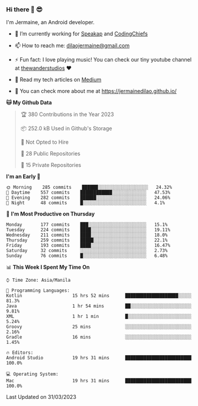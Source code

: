 ### Hi there 👋 😎
I'm Jermaine, an Android developer.

- 🔭 I’m currently working for [Speakap](https://www.speakap.com/) and [CodingChiefs](https://codingchiefs.com/en/)

- 📫 How to reach me: dilaojermaine@gmail.com

- ⚡ Fun fact: I love playing music! You can check our tiny youtube channel at [thewanderstudios](https://www.youtube.com/thewanderstudios) ♥️

- 📖 Read my tech articles on [Medium](https://jermainedilao.medium.com/)

- 👀 You can check more about me at https://jermainedilao.github.io/

<!--
**jermainedilao/jermainedilao** is a ✨ _special_ ✨ repository because its `README.md` (this file) appears on your GitHub profile.

Here are some ideas to get you started:

- 🔭 I’m currently working on ...
- 🌱 I’m currently learning ...
- 👯 I’m looking to collaborate on ...
- 🤔 I’m looking for help with ...
- 💬 Ask me about ...
- 📫 How to reach me: ...
- 😄 Pronouns: ...
- ⚡ Fun fact: ...
-->

<!--START_SECTION:waka-->
**🐱 My Github Data** 

> 🏆 380 Contributions in the Year 2023
 > 
> 📦 252.0 kB Used in Github's Storage 
 > 
> 🚫 Not Opted to Hire
 > 
> 📜 28 Public Repositories 
 > 
> 🔑 15 Private Repositories  
 > 
**I'm an Early 🐤** 

```text
🌞 Morning    285 commits    ██████░░░░░░░░░░░░░░░░░░░   24.32% 
🌆 Daytime    557 commits    ████████████░░░░░░░░░░░░░   47.53% 
🌃 Evening    282 commits    ██████░░░░░░░░░░░░░░░░░░░   24.06% 
🌙 Night      48 commits     █░░░░░░░░░░░░░░░░░░░░░░░░   4.1%

```
📅 **I'm Most Productive on Thursday** 

```text
Monday       177 commits    ███░░░░░░░░░░░░░░░░░░░░░░   15.1% 
Tuesday      224 commits    ████░░░░░░░░░░░░░░░░░░░░░   19.11% 
Wednesday    211 commits    ████░░░░░░░░░░░░░░░░░░░░░   18.0% 
Thursday     259 commits    █████░░░░░░░░░░░░░░░░░░░░   22.1% 
Friday       193 commits    ████░░░░░░░░░░░░░░░░░░░░░   16.47% 
Saturday     32 commits     ░░░░░░░░░░░░░░░░░░░░░░░░░   2.73% 
Sunday       76 commits     █░░░░░░░░░░░░░░░░░░░░░░░░   6.48%

```


📊 **This Week I Spent My Time On** 

```text
⌚︎ Time Zone: Asia/Manila

💬 Programming Languages: 
Kotlin                   15 hrs 52 mins      ████████████████████░░░░░   81.3% 
Java                     1 hr 54 mins        ██░░░░░░░░░░░░░░░░░░░░░░░   9.81% 
XML                      1 hr 1 min          █░░░░░░░░░░░░░░░░░░░░░░░░   5.24% 
Groovy                   25 mins             ░░░░░░░░░░░░░░░░░░░░░░░░░   2.16% 
Gradle                   16 mins             ░░░░░░░░░░░░░░░░░░░░░░░░░   1.45%

🔥 Editors: 
Android Studio           19 hrs 31 mins      █████████████████████████   100.0%

💻 Operating System: 
Mac                      19 hrs 31 mins      █████████████████████████   100.0%

```


 Last Updated on 31/03/2023
<!--END_SECTION:waka-->
